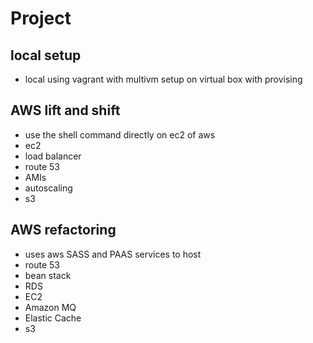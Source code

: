 # Project
## local setup
- local using vagrant with multivm setup on virtual box with provising
## AWS lift and shift
- use the shell command directly on ec2 of aws 
- ec2
- load balancer
- route 53
- AMIs
- autoscaling
- s3
## AWS refactoring
- uses aws SASS and PAAS services to host
- route 53
- bean stack
- RDS
- EC2
- Amazon MQ
- Elastic Cache
- s3 

